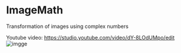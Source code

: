 # ImageMath
Transformation of images using complex numbers


Youtube video: https://studio.youtube.com/video/dY-8LOdUMpo/edit
![imgge](https://img.youtube.com/vi/dY-8LOdUMpo/maxresdefault.jpg)

